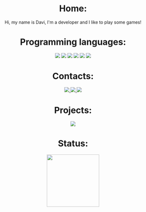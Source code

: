 <h1 align="center">Home:</h1>
<p align="center">Hi, my name is Davi, I'm a developer and I like to play some games!</p>
<h1 align="center">Programming languages:</h1>
<div align="center">
  <img src="https://img.shields.io/badge/HTML-239120?style=for-the-badge&logo=html5&logoColor=white">
  <img src="https://img.shields.io/badge/C%23-239120?style=for-the-badge&logo=c-sharp&logoColor=white">
  <img src="https://img.shields.io/badge/CSS-239120?&style=for-the-badge&logo=css3&logoColor=white">
  <img src="https://img.shields.io/badge/Node.js-43853D?style=for-the-badge&logo=node.js&logoColor=white">
  <img src="https://img.shields.io/badge/Lua-2C2D72?style=for-the-badge&logo=lua&logoColor=white">
  <img src="https://img.shields.io/badge/React-20232A?style=for-the-badge&logo=react&logoColor=61DAFB">
</div>


<h1 align="center">Contacts:</h1>
<div align="center">
<a href="https://api.whatsapp.com/send/?phone=556198583264">
<img src="https://img.shields.io/badge/WhatsApp-25D366?style=for-the-badge&logo=whatsapp&logoColor=white">
</a>
<a href="https://discord.com/channels/@me/1127934293226835998">
<img src="https://img.shields.io/badge/Discord-7289DA?style=for-the-badge&logo=discord&logoColor=white">
</a>
<a href="https://mail.google.com/mail/u/0/#inbox?compose=DmwnWrRsqPrwGtDkfhfMwSbjJfsKKmRWFGckxBJgpVdmZvZgrVLFNjMPlctbvrkjqsgVhcnzpGPb">
<img src="https://img.shields.io/badge/Gmail-D14836?style=for-the-badge&logo=gmail&logoColor=white">
</a>
</div>


<h1 align="center">Projects:</h1>
<p align="center">
<a href="https://top.gg/bot/1162048978246959215">
<img src="https://top.gg/api/widget/1162048978246959215.svg">
</a>
</p>

<h1 align="center">Status:</h1>

<div align="center">
  <a href="https://discord.com/channels/@me/1127934293226835998"> 
  <img height="170em" src="https://lanyard.cnrad.dev/api/1127934293226835998?borderRadius=30px&idleMessage=https://finnbot.website/"/>
</div>
